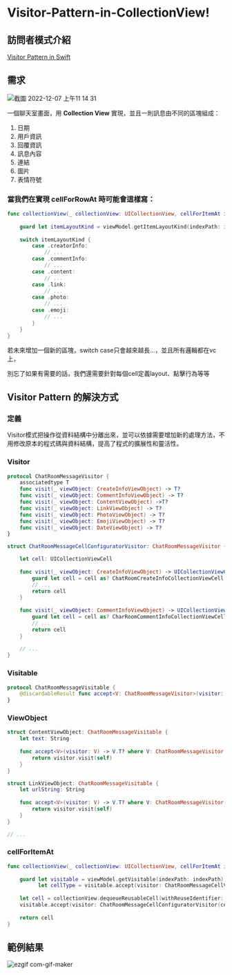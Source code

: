# Visitor-Pattern-in-CollectionView!

## 訪問者模式介紹
[Visitor Pattern in Swift](https://glow-harmony-176.notion.site/Visitor-839050ce78f742c7a520716d77fe6b81)

## 需求
![截圖 2022-12-07 上午11 14 31](https://user-images.githubusercontent.com/36924807/206079696-5970b2f9-6d90-4223-9005-f1ddea345f44.png)

一個聊天室畫面，用 **Collection View** 實現，並且一則訊息由不同的區塊組成：

1. 日期
2. 用戶資訊
3. 回覆資訊
4. 訊息內容
5. 連結
6. 圖片
7. 表情符號

### 當我們在實現 **cellForRowAt** 時可能會這樣寫：
```swift
func collectionView(_ collectionView: UICollectionView, cellForItemAt indexPath: IndexPath) -> UICollectionViewCell {
    
    guard let itemLayoutKind = viewModel.getItemLayoutKind(indexPath: indexPath) else { return UICollectionViewCell() }
    
    switch itemLayoutKind {
        case .creatorInfo:
            // ...
        case .commentInfo:
            // ...
        case .content:
            // ...
        case .link:
            // ...
        case .photo:
            // ...
        case .emoji:
            // ...
        }
    }
}
```
若未來增加一個新的區塊，switch case只會越來越長...，並且所有邏輯都在vc上，

別忘了如果有需要的話，我們還需要針對每個cell定義layout、點擊行為等等


## Visitor Pattern 的解決方式
### 定義
Visitor模式把操作從資料結構中分離出來，並可以依據需要增加新的處理方法，不用修改原本的程式碼與資料結構，提高了程式的擴展性和靈活性。
### Visitor
```swift
protocol ChatRoomMessageVisitor {
    associatedtype T
    func visit(_ viewObject: CreateInfoViewObject) -> T?
    func visit(_ viewObject: CommentInfoViewObject) -> T?
    func visit(_ viewObject: ContentViewObject) ->T?
    func visit(_ viewObject: LinkViewObject) -> T?
    func visit(_ viewObject: PhotoViewObject) -> T?
    func visit(_ viewObject: EmojiViewObject) -> T?
    func visit(_ viewObject: DateViewObject) -> T?
}

struct ChatRoomMessageCellConfiguratorVisitor: ChatRoomMessageVisitor {

    let cell: UICollectionViewCell
    
    func visit(_ viewObject: CreateInfoViewObject) -> UICollectionViewCell? {
        guard let cell = cell as? ChatRoomCreateInfoCollectionViewCell else { return nil }
        // ...
        return cell
    }
    
    func visit(_ viewObject: CommentInfoViewObject) -> UICollectionViewCell? {
        guard let cell = cell as? CharRoomCommentInfoCollectionViewCell else { return nil }
        // ...
        return cell
    }
    
    // ...
}
```
### Visitable
```swift
protocol ChatRoomMessageVisitable {
    @discardableResult func accept<V: ChatRoomMessageVisitor>(visitor: V) -> V.T?
}
```
### ViewObject
```swift
struct ContentViewObject: ChatRoomMessageVisitable {
    let text: String
    
    func accept<V>(visitor: V) -> V.T? where V: ChatRoomMessageVisitor {
        return visitor.visit(self)
    }
}

struct LinkViewObject: ChatRoomMessageVisitable {
    let urlString: String
    
    func accept<V>(visitor: V) -> V.T? where V: ChatRoomMessageVisitor {
        return visitor.visit(self)
    }
}

// ...
```
### cellForItemAt
```swift
func collectionView(_ collectionView: UICollectionView, cellForItemAt indexPath: IndexPath) -> UICollectionViewCell {
        
    guard let visitable = viewModel.getVisitable(indexPath: indexPath),
          let cellType = visitable.accept(visitor: ChatRoomMessageCellVisitor()) else { return UICollectionViewCell() }
          
    let cell = collectionView.dequeueReusableCell(withReuseIdentifier: cellType.reuseIdentifier, for: indexPath)
    visitable.accept(visitor: ChatRoomMessageCellConfiguratorVisitor(cell: cell))
    
    return cell
}
```

## 範例結果
![ezgif com-gif-maker](https://user-images.githubusercontent.com/36924807/206078492-c05c33aa-3fc1-4e71-b49e-331dc3bde76c.gif)
